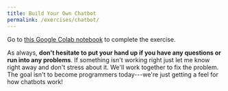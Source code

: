 ```yaml
---
title: Build Your Own Chatbot
permalink: /exercises/chatbot/
---
```


Go to [this Google Colab notebook](https://colab.research.google.com/drive/1eWE9F39LiHHMuVbX7avMUfAyRtZlbDld?usp=sharing) to complete the exercise.

As always, **don't hesitate to put your hand up if you have any questions or run into any problems**. If something isn't working right just let me know right away and don't stress about it. We'll work together to fix the problem. The goal isn't to become programmers today---we're just getting a feel for how chatbots work!
